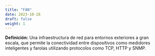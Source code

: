 ```yaml
---
title: "FAN"
date: 2023-10-26
draft: false
weight: 1
---
```


**Definición:** Una infraestructura de red para entornos exteriores a gran escala, que permite la conectividad entre dispositivos como medidores inteligentes y farolas utilizando protocolos como TCP, HTTP y SNMP.
